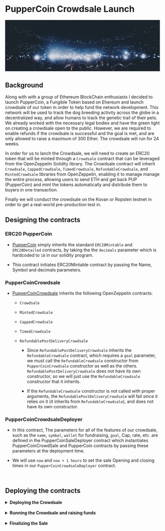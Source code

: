 # PupperCoin Crowdsale Launch 


![crowd](Images/crowd.png)

## Background

Along with with a group of Ethereum BlockChain enthusiasts I decided to launch PupperCoin, a Fungible Token based on Ehereum and launch crowdsale of our token in order to help fund the network development. This network will be used to track the dog breeding activity across the globe in a decentralized way, and allow humans to track the genetic trail of their pets. We already worked with the necessary legal bodies and have the green light on creating a crowdsale open to the public. However, we are required to enable refunds if the crowdsale is successful and the goal is met, and  are only allowed to raise a maximum of 300 Ether. The crowdsale will run for 24 weeks.

In order for us to lanch the Crowdsale, we will need to create an ERC20 token that will be minted through a `Crowdsale` contract that can be leveraged from the OpenZeppelin Solidity library. The Crowdsale contract will inherit `Crowdsale`, `CappedCrowdsale`, `TimedCrowdsale`, `RefundableCrowdsale`, and `MintedCrowdsale` libraries from OpenZeppelin, enabling it to manage manage the entire process, allowing users to send ETH and get back PUP (PupperCoin) and mint the tokens automatically and distribute them to buyers in one transaction. 

Finally we will conduct the crowdsale on the Kovan or Ropsten testnet in order to get a real-world pre-production test in.

## Designing the contracts

### ERC20 PupperCoin

- [PupperCoin](PupperCoin.sol) simply inherits the  standard `ERC20Mintable` and `ERC20Detailed` contracts, by taking the  the `decimals` parameter which is hardcoded to `18` in our solidity program.

- This contract initiates ERC20Mintable contract by passing the Name, Symbol and decimals parameters.

### PupperCoinCrowdsale

- [PupperCoinCrowdsale](PupperCoinCrowdSale.sol) inherits the following OpenZeppelin contracts:

    - `Crowdsale`

    - `MintedCrowdsale`

    - `CappedCrowdsale`

    - `TimedCrowdsale`

    - `RefundablePostDeliveryCrowdsale`

        - Since `RefundablePostDeliveryCrowdsale` inherits the `RefundableCrowdsale` contract, which requires a `goal` parameter, we must call the `RefundableCrowdsale` constructor from  `PupperCoinCrowdsale` constructor as well as the others. `RefundablePostDeliveryCrowdsale` does not have its own constructor, so we will just use the `RefundableCrowdsale` constructor that it inherits.

        - If the `RefundableCrowdsale` constructor is not called with proper arguments, the `RefundablePostDeliveryCrowdsale` will fail since it relies on it (it inherits from `RefundableCrowdsale`), and does not have its own constructor.

### PupperCoinCrowdsaleDeployer

- In this contract, The parameters for all of the features of our crowdsale, such as the `name`, `symbol`, `wallet` for fundraising, `goal`, Cap, rate, etc. are defined in the PupperCoinSaleDeployer contract which instantiates PupperCoinCrowdSale and PupperCoin contracts by passing these parameters at the deployment time. 

- We will use `now` and `now + 1 hours` to set the sale Opening and closing times  in our `PupperCoinCrowdsaleDeployer` contract.

<br>

## Deploying the contracts

<details><summary> <b> Deploying the Crowdsale </b></summary>

We will Deploy the crowdsale using Ganache wallet and our local testnet on MetaMask. We can then redeploy it to Kovan or Ropsten testnet, by switching MetaMask to Ropsten or Kovan testnets. When deploying to a network that we don't have control over, faucets will not likely give out 300 test Ether. we can simply reduce the goal when deploying to a testnet to an amount much smaller, like 10,000 wei.

<table> <tr> <td width=200>

- Contracts Deployment
![PupperCoinSaleDeployer](Images/deploy_deployer.PNG) </td> <td width=200>

- PupperCoin Contract Addresses
![Token and Token Sales Addresses](Images/Deploy_Token_Sale_addresses.PNG) </td> </tr>

 <tr> <td width=200>

PupperCoin Sale Contract
![PupperCoinSaleContract](Images/PupperCoinSale_contract.PNG) </td> <td>

- PupperCoin Contract 
![Token and Token Sales Addresses](Images/PupperCoin_contract.PNG) </td> </tr></table>
</details>
<br>
<details><summary> <b> 
Running the Crowdsale and raising funds </b> </summary>

We will run crowdsale by sending Ether to the crowdsale from a different accounts (**not** the same account or the Wallet that is raising funds), using MetaMask and then using MyCrypto as well as directly from the Contract. 
We set the fund raising Goal to 200 Ethers with a CAP of 300 Ethers. This means for the fundraiser to be successfull we need to at a minimum raise 200 Ethers but cannot exceed 300 Ethers as recommended by our legal department and we have a limited time window to raise this fund which is set to expire in 24 weeks. for testing purposes we run this for 1 hour by settig the `close` time to be `now + 1 hours`. In the event the Goal is not reached, the contracct has to refund the raised Ether to the donators. the refund feature of `RefundablePostDeliveryCrowdsale` only allows for refunds once the crowdsale is closed **and** the goal is met.


<table><tr> <td width=200>

- Raise Funds Via MyCrypto
![MyCrypto Add tokens](Images/mycrypto_Balance.PNG) </td> <td width=200>

- Send Ether to PupperCoin Sale Contract 
![Fund Raising](Images/mycrypto_Send_ether.PNG) </td> <td width=200>

- Token Balance in MyCrypto wallet 
![Fund Raising](Images/mycrypto_token_Balance.PNG) </td> </tr>

<tr><td width=200>
Transact Via MetaMask

![MetaMask Add tokens](Images/add_token_metamask.PNG) </td> <td width=200>

- Send Ether to PupperCoin Sale Contract 
![Fund Raising](Images/send_Ether.PNG) 

</td> <td width=200>
- Token Balance in MetaMask

![Fund Raising](Images/metamask_token_balance_4.PNG)
</td> </tr></table>
</details>
<br>
<details><summary> <b> 
Finalizing the Sale </b> </summary>
Once we hit the `goal` and the Closing time, We will `finalize` the sale using the `Crowdsale`'s `finalize` function. In order to finalize, `isOpen` must return false (`isOpen` comes from `TimedCrowdsale` which checks to see if the `close` time has passed yet).


<Table><tr><td width=200>
- Fund Raised

![Total Wei Raised](Images/wei_raised_closing.PNG) </td> <td width=200>

- Goal & Cap Reached

![Goal Reached](Images/goal_reached.PNG) 

</td> <td width=200>
- Sale Closed

![Fund Raising](Images/goal_reached_has_closed.PNG)
</td>


<td width=500>
- Contract Finalized & Funds transferred to Wallet

![Fund Transferred to Wallet](Images/fund_transferred_to_wallet.PNG) </td></tr>
</table></details>